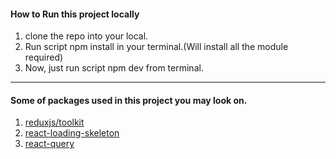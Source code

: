 #### How to Run this project locally

1. clone the repo into your local.
2. Run script npm install in your terminal.(Will install all the module required)
3. Now, just run script npm dev from terminal.

---

#### Some of packages used in this project you may look on.

1. [reduxjs/toolkit](https://redux-toolkit.js.org/ "Redux tool kit")
2. [react-loading-skeleton](https://www.npmjs.com/package/react-loading-skeleton "used for skeleton layout")
3. [react-query](https://tanstack.com/query/v3/ "used for api fetching and cache")
